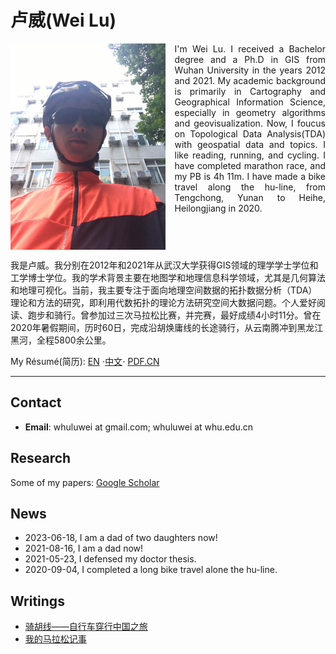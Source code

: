 # 卢威(Wei Lu)
<p style="height:330px; text-align:justify">
<img src="static/me.jpeg" style="height: 330px;float: left;margin-right:15px;"/>
I'm Wei Lu. I received a Bachelor degree and a Ph.D in GIS from Wuhan University in the years 2012 and 2021. My academic background is primarily in Cartography and Geographical Information Science, especially in geometry algorithms and geovisualization. Now, I foucus on Topological Data Analysis(TDA) with geospatial data and topics. I like reading, running, and cycling. I have completed marathon race, and my PB is 4h 11m. I have made a bike travel along the hu-line, from Tengchong, Yunan to Heihe, Heilongjiang in 2020. <br/>

我是卢威。我分别在2012年和2021年从武汉大学获得GIS领域的理学学士学位和工学博士学位。我的学术背景主要在地图学和地理信息科学领域，尤其是几何算法和地理可视化。当前，我主要专注于面向地理空间数据的拓扑数据分析（TDA）理论和方法的研究，即利用代数拓扑的理论方法研究空间大数据问题。个人爱好阅读、跑步和骑行。曾参加过三次马拉松比赛，并完赛，最好成绩4小时11分。曾在2020年暑假期间，历时60日，完成沿胡焕庸线的长途骑行，从云南腾冲到黑龙江黑河，全程5800余公里。<br/> 

My Résumé(简历): <a href="pages/resume.en.html">EN</a> &sdot;<a href="pages/resume.zh.html">中文</a>&sdot; <a href="static/resume.luwei.zh.cn.pdf">PDF.CN</a>
</p>
<hr/>

## Contact
* **Email**: whuluwei at gmail.com; whuluwei at whu.edu.cn

## Research
Some of my papers: [Google Scholar](https://scholar.google.com/citations?user=q8gtz8AAAAAJ) 

## News
* 2023-06-18, I am a dad of two daughters now!
* 2021-08-16, I am a dad now!
* 2021-05-23, I defensed my doctor thesis.
* 2020-09-04, I completed a long bike travel alone the hu-line.

## Writings
* [骑胡线——自行车穿行中国之旅](pages/hulineride.html)
* [我的马拉松记事](pages/mymarathon.html)